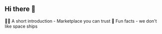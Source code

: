 ## Hi there 👋


🙋‍♀️ A short introduction - Marketplace you can trust
🍿 Fun facts - we don't like space ships


